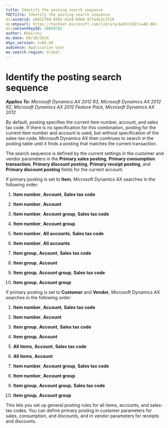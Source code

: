```yaml
---
title: Identify the posting search sequence
TOCTitle: Identify the posting search sequence
ms:assetid: e0012f69-4902-41e9-b960-977a4a3c1f10
ms:mtpsurl: https://technet.microsoft.com/library/Aa551302(v=AX.60)
ms:contentKeyID: 36059702
author: Khairunj
ms.date: 04/18/2014
mtps_version: v=AX.60
audience: Application User
ms.search.region: Global
---
```


# Identify the posting search sequence 


_**Applies To:** Microsoft Dynamics AX 2012 R3, Microsoft Dynamics AX 2012 R2, Microsoft Dynamics AX 2012 Feature Pack, Microsoft Dynamics AX 2012_

By default, posting specifies the current item number, account, and sales tax code. If there is no specification for this combination, posting for the current item number and account is used, but without specification of the sales-tax code. Microsoft Dynamics AX then continues to search in the posting table until it finds a posting that matches the current transaction.

The search sequence is defined by the current settings in the customer and vendor parameters in the **Primary sales posting**, **Primary consumption transaction**, **Primary discount posting**, **Primary receipt posting**, and **Primary discount posting** fields for the current account.

If primary posting is set to **Item**, Microsoft Dynamics AX searches in the following order:

1.  **Item number**, **Account**, **Sales tax code**

2.  **Item number**, **Account**

3.  **Item number**, **Account group**, **Sales tax code**

4.  **Item number**, **Account group**

5.  **Item number**, **All accounts**, **Sales tax code**

6.  **Item number**, **All accounts**

7.  **Item group**, **Account**, **Sales tax code**

8.  **Item group**, **Account**

9.  **Item group**, **Account group**, **Sales tax code**

10. **Item group**, **Account group**

If primary posting is set to **Customer** and **Vendor**, Microsoft Dynamics AX searches in the following order:

1.  **Item number**, **Account**, **Sales tax code**

2.  **Item number**, **Account**

3.  **Item group**, **Account**, **Sales tax code**

4.  **Item group**, **Account**

5.  **All items**, **Account**, **Sales tax code**

6.  **All items**, **Account**

7.  **Item number**, **Account group**, **Sales tax code**

8.  **Item number**, **Account group**

9.  **Item group**, **Account group**, **Sales tax code**

10. **Item group**, **Account group**

This lets you set up general posting rules for all items, accounts, and sales-tax codes. You can define primary posting in customer parameters for sales, consumption, and discounts, and in vendor parameters for receipts and discounts.

  


